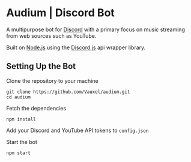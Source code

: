 # Audium | Discord Bot
A multipurpose bot for [Discord](https://discordapp.com/) with a primary focus on music streaming from web sources such as YouTube.

Built on [Node.js](https://nodejs.org) using the [Discord.js](https://discord.js.org) api wrapper library.

## Setting Up the Bot

Clone the repository to your machine
```
git clone https://github.com/Vauxel/audium.git
cd audium
```

Fetch the dependencies
```
npm install
```

Add your Discord and YouTube API tokens to `config.json`

Start the bot
```
npm start
```